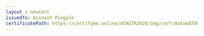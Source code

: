 ```yaml
--- 
layout : newCert 
issuedTo: Avinash Pingale 
certificatePath: https://certifyme.online/ATAGTR2020/img/cert/AutomATAhon/AvinashPingale_a0f01.png
--- 
```

